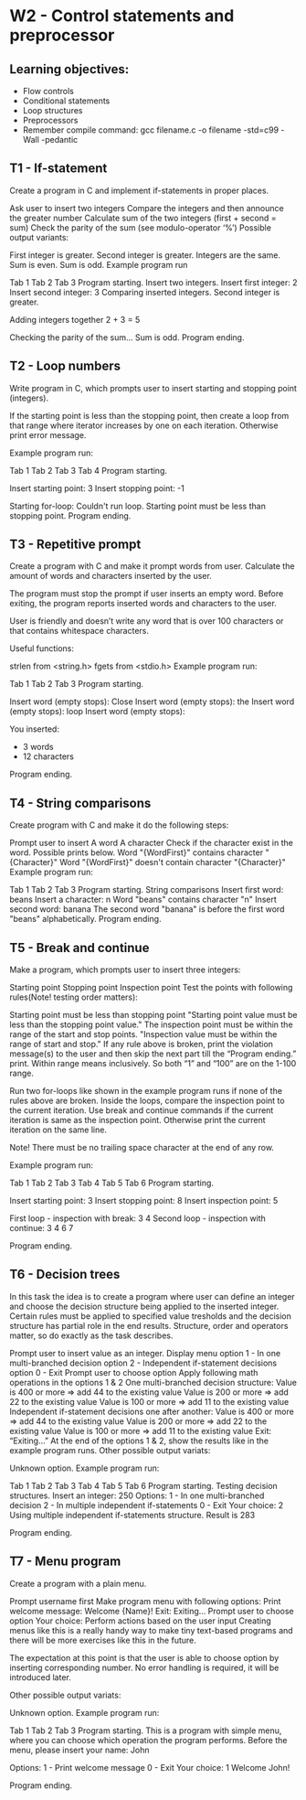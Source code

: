 # W2 - Control statements and preprocessor
## Learning objectives:

- Flow controls
- Conditional statements
- Loop structures
- Preprocessors
- Remember compile command: gcc filename.c -o filename -std=c99 -Wall -pedantic

## T1 - If-statement
Create a program in C and implement if-statements in proper places.

Ask user to insert two integers
Compare the integers and then announce the greater number
Calculate sum of the two integers (first + second = sum) Check the parity of the sum (see modulo-operator ‘%’)
Possible output variants:

First integer is greater.
Second integer is greater.
Integers are the same.
Sum is even.
Sum is odd.
Example program run

Tab 1 Tab 2 Tab 3
Program starting.
Insert two integers.
Insert first integer: 2
Insert second integer: 3
Comparing inserted integers.
Second integer is greater.

Adding integers together
2 + 3 = 5

Checking the parity of the sum...
Sum is odd.
Program ending.

## T2 - Loop numbers
Write program in C, which prompts user to insert starting and stopping point (integers).

If the starting point is less than the stopping point, then create a loop from that range where iterator increases by one on each iteration. Otherwise print error message.

Example program run:

Tab 1 Tab 2 Tab 3 Tab 4
Program starting.

Insert starting point: 3
Insert stopping point: -1

Starting for-loop:
Couldn't run loop. Starting point must be less than stopping point.
Program ending.

## T3 - Repetitive prompt
Create a program with C and make it prompt words from user. Calculate the amount of words and characters inserted by the user.

The program must stop the prompt if user inserts an empty word. Before exiting, the program reports inserted words and characters to the user.

User is friendly and doesn’t write any word that is over 100 characters or that contains whitespace characters.

Useful functions:

strlen from <string.h>
fgets from <stdio.h>
Example program run:

Tab 1 Tab 2 Tab 3
Program starting.

Insert word (empty stops): Close
Insert word (empty stops): the
Insert word (empty stops): loop
Insert word (empty stops): 

You inserted:
- 3 words
- 12 characters

Program ending.

## T4 - String comparisons
Create program with C and make it do the following steps:

Prompt user to insert
A word
A character
Check if the character exist in the word. Possible prints below.
Word "{WordFirst}" contains character "{Character}"
Word "{WordFirst}" doesn't contain character "{Character}"
Example program run:

Tab 1 Tab 2 Tab 3
Program starting.
String comparisons
Insert first word: beans
Insert a character: n
Word "beans" contains character "n"
Insert second word: banana
The second word "banana" is before the first word "beans" alphabetically.
Program ending.

## T5 - Break and continue
Make a program, which prompts user to insert three integers:

Starting point
Stopping point
Inspection point
Test the points with following rules(Note! testing order matters):

Starting point must be less than stopping point
"Starting point value must be less than the stopping point value."
The inspection point must be within the range of the start and stop points.
"Inspection value must be within the range of start and stop."
If any rule above is broken, print the violation message(s) to the user and then skip the next part till the “Program ending.” print. Within range means inclusively. So both “1” and “100” are on the 1-100 range.

Run two for-loops like shown in the example program runs if none of the rules above are broken. Inside the loops, compare the inspection point to the current iteration. Use break and continue commands if the current iteration is same as the inspection point. Otherwise print the current iteration on the same line.

Note! There must be no trailing space character at the end of any row.

Example program run:

Tab 1 Tab 2 Tab 3 Tab 4 Tab 5 Tab 6
Program starting.

Insert starting point: 3
Insert stopping point: 8
Insert inspection point: 5

First loop - inspection with break:
3 4
Second loop - inspection with continue:
3 4 6 7

Program ending.

## T6 - Decision trees
In this task the idea is to create a program where user can define an integer and choose the decision structure being applied to the inserted integer. Certain rules must be applied to specified value tresholds and the decision structure has partial role in the end results. Structure, order and operators matter, so do exactly as the task describes.

Prompt user to insert value as an integer.
Display menu
option 1 - In one multi-branched decision
option 2 - Independent if-statement decisions
option 0 - Exit
Prompt user to choose option
Apply following math operations in the options 1 & 2
One multi-branched decision structure:
Value is 400 or more => add 44 to the existing value
Value is 200 or more => add 22 to the existing value
Value is 100 or more => add 11 to the existing value
Independent if-statement decisions one after another:
Value is 400 or more => add 44 to the existing value
Value is 200 or more => add 22 to the existing value
Value is 100 or more => add 11 to the existing value
Exit: “Exiting…”
At the end of the options 1 & 2, show the results like in the example program runs.
Other possible output variats:

Unknown option.
Example program run:

Tab 1 Tab 2 Tab 3 Tab 4 Tab 5 Tab 6
Program starting.
Testing decision structures.
Insert an integer: 250
Options:
1 - In one multi-branched decision
2 - In multiple independent if-statements
0 - Exit
Your choice: 2
Using multiple independent if-statements structure.
Result is 283

Program ending.

## T7 - Menu program
Create a program with a plain menu.

Prompt username first
Make program menu with following options:
Print welcome message: Welcome {Name}!
Exit: Exiting...
Prompt user to choose option Your choice:
Perform actions based on the user input
Creating menus like this is a really handy way to make tiny text-based programs and there will be more exercises like this in the future.

The expectation at this point is that the user is able to choose option by inserting corresponding number. No error handling is required, it will be introduced later.

Other possible output variats:

Unknown option.
Example program run:

Tab 1 Tab 2 Tab 3
Program starting.
This is a program with simple menu, where you can choose which operation the program performs.
Before the menu, please insert your name: John

Options:
1 - Print welcome message
0 - Exit
Your choice: 1
Welcome John!

Program ending.